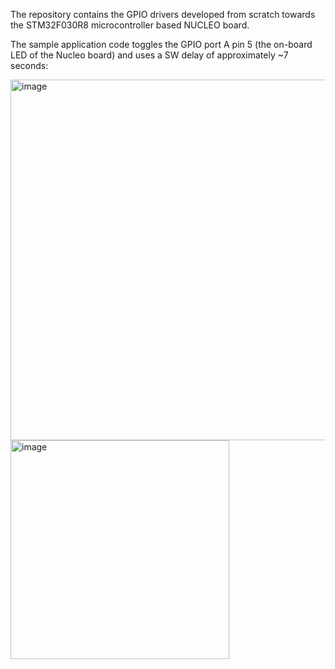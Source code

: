 The repository contains the GPIO drivers developed from scratch towards the STM32F030R8 microcontroller based NUCLEO board.

The sample application code toggles the GPIO port A pin 5 (the on-board LED of the Nucleo board) and uses a SW delay of approximately ~7 seconds:

<img width="577" alt="image" src="https://github.com/anr2311/stm32f030r8_GPIO/assets/72514473/6e1f8d7b-faaf-49d5-adc1-b9a1d2c60efb">

<img width="350" alt="image" src="https://github.com/anr2311/stm32f030r8_GPIO/assets/72514473/71413805-f2c4-407c-8d72-406cea1ca202">
